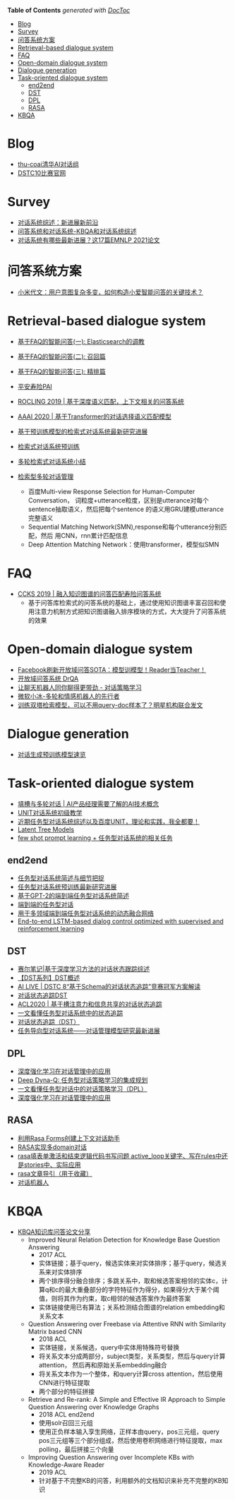 <!-- START doctoc generated TOC please keep comment here to allow auto update -->
<!-- DON'T EDIT THIS SECTION, INSTEAD RE-RUN doctoc TO UPDATE -->
**Table of Contents**  *generated with [DocToc](https://github.com/thlorenz/doctoc)*

- [Blog](#blog)
- [Survey](#survey)
- [问答系统方案](#%E9%97%AE%E7%AD%94%E7%B3%BB%E7%BB%9F%E6%96%B9%E6%A1%88)
- [Retrieval-based dialogue system](#retrieval-based-dialogue-system)
- [FAQ](#faq)
- [Open-domain dialogue system](#open-domain-dialogue-system)
- [Dialogue generation](#dialogue-generation)
- [Task-oriented dialogue system](#task-oriented-dialogue-system)
  - [end2end](#end2end)
  - [DST](#dst)
  - [DPL](#dpl)
  - [RASA](#rasa)
- [KBQA](#kbqa)

<!-- END doctoc generated TOC please keep comment here to allow auto update -->

# Blog

- [thu-coai清华AI对话组](https://github.com/thu-coai)
- [DSTC10比赛官网](https://dstc10.dstc.community/home)



# Survey

- [对话系统综述：新进展新前沿](https://zhuanlan.zhihu.com/p/45210996)
- [问答系统和对话系统-KBQA和对话系统综述](https://zhuanlan.zhihu.com/p/93023782)
- [对话系统有哪些最新进展？这17篇EMNLP 2021论文](https://mp.weixin.qq.com/s?__biz=MzIwMTc4ODE0Mw==&mid=2247540033&idx=2&sn=f9a9dba9c1e38b5fc58e65541bccc42f&chksm=96ea82c1a19d0bd71aad804f1143e4681c981f4381f60290c9057f3f6de9f685d30fe6bece6e&mpshare=1&scene=24&srcid=1118eA0jEQBFFQQMyaTzf4tB&sharer_sharetime=1637165444494&sharer_shareid=9d627645afe156ff11b0a8519d982bcd&exportkey=AyitK9th8FmGPwxGKZLl%2B%2Bc%3D&pass_ticket=3YSLQZ0%2BFGkSbSLIxeI5ld3daRcSE5x5m%2FqFag47PCWFTeogIXft8nu1uI5rJumG&wx_header=0#rd)

# 问答系统方案

- [小米代文：用户意图复杂多变，如何构造小爱智能问答的关键技术？](https://mp.weixin.qq.com/s?__biz=MzU1NTMyOTI4Mw==&mid=2247556727&idx=1&sn=3bc1aa55a9642328586457e1ce99e18c&chksm=fbd7ac1bcca0250dcaaa9ae2e24be20d075c522fc1ecbc652e658508ac5dbf45c83e8c45994a&mpshare=1&scene=24&srcid=1114r9460I3oqevY7egPpJok&sharer_sharetime=1636885599401&sharer_shareid=9d627645afe156ff11b0a8519d982bcd&exportkey=A7xwmOEWC4nE8vencXmyuA0%3D&pass_ticket=X1hVh%2FzYha2Fa9G%2FZWK0bpCofPY07lt8BPBNyjf1xUWYljT%2Bk%2F9q5rZ%2F%2B4bWWFme&wx_header=0#rd)

# Retrieval-based dialogue system

- [基于FAQ的智能问答(一): Elasticsearch的调教](https://zhuanlan.zhihu.com/p/347957917)
- [基于FAQ的智能问答(二): 召回篇](https://zhuanlan.zhihu.com/p/349993294)
- [基于FAQ的智能问答(三): 精排篇](https://zhuanlan.zhihu.com/p/352316559)


- [平安寿险PAI](https://www.zhihu.com/column/PAL-AI)
- [ROCLING 2019 | 基于深度语义匹配，上下文相关的问答系统](https://zhuanlan.zhihu.com/p/111380177)
- [AAAI 2020 | 基于Transformer的对话选择语义匹配模型](https://zhuanlan.zhihu.com/p/259810988)


- [基于预训练模型的检索式对话系统最新研究进展](https://mp.weixin.qq.com/s/vISU6GPHP7q5zmwq3QS01w)
- [检索式对话系统预训练](https://zhuanlan.zhihu.com/p/408272506)
- [多轮检索式对话系统小结](https://zhuanlan.zhihu.com/p/84163773)
- [检索型多轮对话管理](https://zhuanlan.zhihu.com/p/355916328)
  - 百度Multi-view Response Selection for Human-Computer Conversation，
  词粒度+utterance粒度，区别是utterance对每个sentence抽取语义，然后把每个sentence
  的语义用GRU建模utterance完整语义
  - Sequential Matching Network(SMN),response和每个utterance分别匹配，然后
  用CNN，rnn累计匹配信息
  - Deep Attention Matching Network：使用transformer，模型似SMN

# FAQ

- [CCKS 2019 | 融入知识图谱的问答匹配寿险问答系统](https://zhuanlan.zhihu.com/p/89983691)
  - 基于问答库检索式的问答系统的基础上，通过使用知识图谱丰富召回和使用注意力机制方式把知识图谱融入排序模块的方式，大大提升了问答系统的效果
  

# Open-domain dialogue system

- [Facebook刷新开放域问答SOTA：模型训模型！Reader当Teacher！](https://mp.weixin.qq.com/s?__biz=MjM5ODkzMzMwMQ==&mid=2650422401&idx=5&sn=844a512d5133bfb049ec1fbcf5a043df&chksm=becdbadb89ba33cd6fea933f41ce00cae977c35a964b6281c6e9bead2b26399c0b7858e0b9b4&mpshare=1&scene=1&srcid=05068cLavSdTgSO1yG4cp3XW&sharer_sharetime=1620287858377&sharer_shareid=9d627645afe156ff11b0a8519d982bcd&exportkey=AwAFmFCrdqNtTs9zQqltafg%3D&pass_ticket=2TdDpB9ddfGOZT98TxfdI0%2BydSrf6vzFEEAdeyMDGI%2FZzpXRDDBwFo%2BQrPLaoqwH&wx_header=0#rd)
- [开放域问答系统 DrQA](https://zhuanlan.zhihu.com/p/77077948)
- [让聊天机器人同你聊得更带劲 - 对话策略学习](https://zhuanlan.zhihu.com/p/29749869)
- [微软小冰-多轮和情感机器人的先行者](https://mp.weixin.qq.com/s?__biz=MzIzMzYwNzY2NQ==&mid=2247485954&idx=1&sn=53c49a5af387cd86ea51a6407818e414&chksm=e882529cdff5db8a6d04891e9e939475409d547798c51f00d9fad6a695fd1d96a080160d0148&scene=21#wechat_redirect)
- [训练双塔检索模型，可以不用query-doc样本了？明星机构联合发文](https://mp.weixin.qq.com/s/8NSEbRKP6tKuV7ERdC7yaQ)

# Dialogue generation

- [对话生成预训练模型速览](https://zhuanlan.zhihu.com/p/428382078)


# Task-oriented dialogue system

- [填槽与多轮对话 | AI产品经理需要了解的AI技术概念](https://coffee.pmcaff.com/article/971158746030208/pmcaff?utm_source=forum&from=related&pmc_param%5Bentry_id%5D=950709304427648)
- [UNIT对话系统初级教学](http://bit.baidu.com/products?id=11)
- [近期任务型对话系统综述以及百度UNIT，理论和实践，我全都要！](https://mp.weixin.qq.com/s?__biz=MjM5ODkzMzMwMQ==&mid=2650424818&idx=1&sn=89ddc523600e72beecb318c213f267be&chksm=becdc3a889ba4abe426847e4456cd4a49fed381293dd3b0100bbc8c88f3d8173f59a6853bfd5&mpshare=1&scene=24&srcid=1118BZKVAWr8IhzBeUB6pQjN&sharer_sharetime=1637165459841&sharer_shareid=9d627645afe156ff11b0a8519d982bcd&exportkey=A7W878EXTHkmGU1Jjj3p%2BDw%3D&pass_ticket=3YSLQZ0%2BFGkSbSLIxeI5ld3daRcSE5x5m%2FqFag47PCWFTeogIXft8nu1uI5rJumG&wx_header=0#rd)
- [Latent Tree Models](https://cse.hkust.edu.hk/~lzhang/ltm/index.htm)
- [few shot prompt learning + 任务型对话系统的相关任务](https://zhuanlan.zhihu.com/p/422866442)


## end2end

- [任务型对话系统简述与细节把捉](https://zhuanlan.zhihu.com/p/276323615)
- [任务型对话系统预训练最新研究进展](https://mp.weixin.qq.com/s/b3JSE1o9dr7loafwhEWomA)
- [基于GPT-2的端到端任务型对话系统简述](https://zhuanlan.zhihu.com/p/423021503)
- [端到端的任务型对话](https://zhuanlan.zhihu.com/p/64965964)
- [用于多领域端到端任务型对话系统的动态融合网络](https://mp.weixin.qq.com/s?__biz=Mzg3OTAyMjcyMw==&mid=2247487026&idx=2&sn=94ec0e5588b139958fac8bf535185a7d&chksm=cf0b89def87c00c8fc585a7c7d9d0f418e9f5462f0caa5ff3a135aa48e2b692de326dbd54e72&mpshare=1&scene=24&srcid=0731m0abLZOS6gUxPhv6asaY&sharer_sharetime=1596188226791&sharer_shareid=9d627645afe156ff11b0a8519d982bcd&exportkey=A7617s8pi3kRSz7aN6zWAuo%3D&pass_ticket=IL%2BeHRprAt5yAlLjjC250jaLkeHDOYyDyV4vRbYX%2F0r7c3KJ%2FwPqrBhOiTesV9Z9&wx_header=0#rd)
- [End-to-end LSTM-based dialog control optimized with supervised and reinforcement learning](https://zhuanlan.zhihu.com/p/21654924)

## DST

- [赛尔笔记|基于深度学习方法的对话状态跟踪综述](https://zhuanlan.zhihu.com/p/385533676)
- [【DST系列】DST概述](http://www.360doc.com/content/20/0929/21/7673502_938211385.shtml)
- [AI LIVE | DSTC 8“基于Schema的对话状态追踪”竞赛冠军方案解读](https://zhuanlan.zhihu.com/p/159106327?utm_source=wechat_session&utm_medium=social&utm_oi=615941546193850368&utm_campaign=shareopn)
- [对话状态追踪DST](https://zhuanlan.zhihu.com/p/60190066?utm_source=wechat_session&utm_medium=social&utm_oi=615941546193850368&utm_campaign=shareopn)
- [ACL2020 | 基于槽注意力和信息共享的对话状态追踪](https://zhuanlan.zhihu.com/p/346365003?utm_source=wechat_session&utm_medium=social&utm_oi=615941546193850368&utm_campaign=shareopn)
- [一文看懂任务型对话系统中的状态追踪](https://zhuanlan.zhihu.com/p/51476362?utm_source=wechat_session&utm_medium=social&utm_oi=615941546193850368&utm_campaign=shareopn)
- [对话状态追踪（DST）](https://zhuanlan.zhihu.com/p/345159158?utm_source=wechat_session&utm_medium=social&utm_oi=615941546193850368&utm_campaign=shareopn)
- [任务导向型对话系统——对话管理模型研究最新进展](https://mp.weixin.qq.com/s?__biz=MzIwMTc4ODE0Mw==&mid=2247502045&idx=1&sn=3c35232c14f71184a230303aaf533fd6&chksm=96ea175da19d9e4b5dcdd0d33cd0eca73fab2753fb44bc52551d4b85fff9eb66e8bddabc57ff&mpshare=1&scene=24&srcid=1118mjZVf7rkuyh0jPVjzkO1&sharer_sharetime=1637165126500&sharer_shareid=9d627645afe156ff11b0a8519d982bcd&exportkey=A9o43ydTag%2Fnlyi3QNSXCO4%3D&pass_ticket=3YSLQZ0%2BFGkSbSLIxeI5ld3daRcSE5x5m%2FqFag47PCWFTeogIXft8nu1uI5rJumG&wx_header=0#rd)
  
## DPL

- [深度强化学习在对话管理中的应用](https://zhuanlan.zhihu.com/p/352583321)
- [Deep Dyna-Q: 任务型对话策略学习的集成规划](https://zhuanlan.zhihu.com/p/50223176)
- [一文看懂任务型对话中的对话策略学习（DPL）](https://zhuanlan.zhihu.com/p/52692962)
- [深度强化学习在对话管理中的应用](https://zhuanlan.zhihu.com/p/352583321)

## RASA

- [利用Rasa Forms创建上下文对话助手](https://zhuanlan.zhihu.com/p/349170436)
- [RASA实现多domain对话](https://zhuanlan.zhihu.com/p/341412567)
- [rasa填表单激活和结束逻辑代码书写问题 active_loop关键字、写在rules中还是stories中、实际应用](https://blog.csdn.net/weixin_42639575/article/details/119046391)
- [rasa文章导引（用于收藏）](https://zhuanlan.zhihu.com/p/88112269)
- [对话机器人](https://www.zhihu.com/column/c_1154767675480821760)


# KBQA

- [KBQA知识库问答论文分享](https://zhuanlan.zhihu.com/p/126268532)
  - Improved Neural Relation Detection for Knowledge Base Question Answering
    * 2017 ACL
    - 实体链接；基于query，候选实体来对实体排序；基于query，候选关系来对实体排序
    - 两个排序得分融合排序；多跳关系中，取和候选答案相邻的实体c，计算q和c的最大重叠部分的字符特征作为得分，如果得分大于某个阈值，则将其作为约束，取c相邻的候选答案作为最终答案
    - 实体链接使用已有算法；关系检测结合图谱的relation embedding和关系文本
  - Question Answering over Freebase via Attentive RNN with Similarity Matrix based CNN  
    - 2018 ACL
    - 实体链接，关系候选，query中实体用特殊符号替换
    - 将关系文本分成两部分，subject类型，关系类型，然后与query计算attention，
    然后再和原始关系embedding融合
    - 将关系文本作为一个整体，和query计算cross attention，然后使用CNN进行特征提取
    - 两个部分的特征拼接    
  - Retrieve and Re-rank: A Simple and Effective IR Approach to Simple Question Answering over Knowledge Graphs  
    - 2018 ACL end2end
    - 使用solr召回三元组
    - 使用正负样本输入孪生网络，正样本由query，pos三元组，query pos三元组等三个部分组成，然后使用卷积网络进行特征提取，max polling，最后拼接三个向量  
  - Improving Question Answering over Incomplete KBs with Knowledge-Aware Reader
    - 2019 ACL
    - 针对基于不完整KB的问答，利用额外的文档知识来补充不完整的KB知识
  



